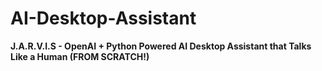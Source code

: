# AI-Desktop-Assistant

**J.A.R.V.I.S - OpenAI + Python Powered AI Desktop Assistant that Talks Like a Human (FROM SCRATCH!)**
